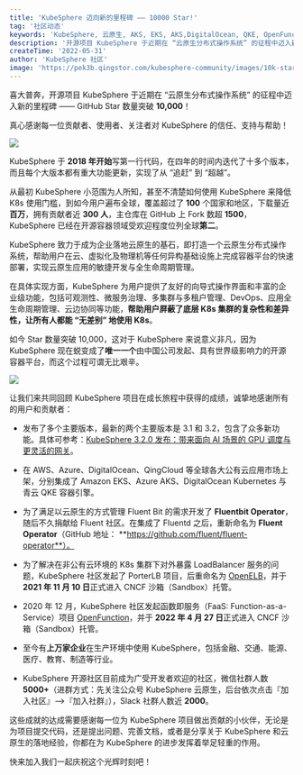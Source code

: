 ```yaml
---
title: 'KubeSphere 迈向新的里程碑 —— 10000 Star!'
tag: '社区动态'
keywords: 'KubeSphere, 云原生, AKS, EKS, AKS,DigitalOcean, QKE, OpenFunction, OpenELB'
description: '开源项目 KubeSphere 于近期在 “云原生分布式操作系统” 的征程中迈入新的里程碑 —— GitHub Star 数量突破 10,000！'
createTime: '2022-05-31'
author: 'KubeSphere 社区'
image: 'https://pek3b.qingstor.com/kubesphere-community/images/10k-stars-kubesphere-cover.png'
---
```


喜大普奔，开源项目 KubeSphere 于近期在 “云原生分布式操作系统” 的征程中迈入新的里程碑 —— GitHub Star 数量突破 **10,000**！

真心感谢每一位贡献者、使用者、关注者对 KubeSphere 的信任、支持与帮助！

![](https://pek3b.qingstor.com/kubesphere-community/images/202205311720159.png)

KubeSphere 于 **2018 年开始**写第一行代码，在四年的时间内迭代了十多个版本，而且每个大版本都有重大功能更新，实现了从 “追赶” 到 “超越”。

从最初 KubeSphere 小范围为人所知，甚至不清楚如何使用 KubeSphere 来降低 K8s 使用门槛，到如今用户遍布全球，覆盖超过了 **100** 个国家和地区，下载量近**百万**，拥有贡献者近 **300 人**，主仓库在 GitHub 上 Fork 数超 **1500**，KubeSphere 已经在开源容器领域受欢迎程度位列全球**第二**。

KubeSphere 致力于成为企业落地云原生的基石，即打造一个云原生分布式操作系统，帮助用户在云、虚拟化及物理机等任何异构基础设施上完成容器平台的快速部署，实现云原生应用的敏捷开发与全生命周期管理。

在具体实现方面，KubeSphere 为用户提供了友好的向导式操作界面和丰富的企业级功能，包括可观测性、微服务治理、多集群与多租户管理、DevOps、应用全生命周期管理、云边协同等功能，**帮助用户屏蔽了底层 K8s 集群的复杂性和差异性，让所有人都能 “无差别” 地使用 K8s**。

如今 Star 数量突破 10,000，这对于 KubeSphere 来说意义非凡，因为 KubeSphere 现在蜕变成了**唯一一个**由中国公司发起、具有世界级影响力的开源容器平台，而这个过程可谓无比艰辛。

![](https://pek3b.qingstor.com/kubesphere-community/images/202205311543999.png)

让我们来共同回顾 KubeSphere 项目在成长旅程中获得的成绩，诚挚地感谢所有的用户和贡献者：

+ 发布了多个主要版本，最新的两个主要版本是 3.1 和 3.2，包含了众多新功能。具体可参考：[KubeSphere 3.2.0 发布：带来面向 AI 场景的 GPU 调度与更灵活的网关](https://kubesphere.io/zh/blogs/kubesphere-3.2.0-ga-announcement/)。
+ 在 AWS、Azure、DigitalOcean、QingCloud 等全球各大公有云应用市场上架，分别集成了 Amazon EKS、Azure AKS、DigitalOcean Kubernetes 与青云 QKE 容器引擎。

+ 为了满足以云原生的方式管理 Fluent Bit 的需求开发了 **Fluentbit Operator**，随后不久捐献给 Fluent 社区。在集成了 Fluentd 之后，重新命名为 **Fluent Operator**（GitHub 地址： **https://github.com/fluent/fluent-operator**）。
+ 为了解决在非公有云环境的 K8s 集群下对外暴露 LoadBalancer 服务的问题，KubeSphere 社区发起了 PorterLB 项目，后重命名为 [OpenELB](https://github.com/kubesphere/openelb/)，并于 **2021 年 11 月 10 日**正式进入 CNCF 沙箱（Sandbox）托管。
+ 2020 年 12 月，KubeSphere 社区发起函数即服务（FaaS: Function-as-a-Service）项目 [OpenFunction](https://github.com/OpenFunction/OpenFunction/)，并于 **2022 年 4 月 27 日**正式进入 CNCF 沙箱（Sandbox）托管。
+ 至今有**上万家企业**在生产环境中使用 KubeSphere，包括金融、交通、能源、医疗、教育、制造等行业。
+ KubeSphere 开源社区目前成为广受开发者欢迎的社区，微信社群人数 **5000+**（进群方式：先关注公众号 KubeSphere 云原生，后台依次点击『加入社区』-->『加入社群』），Slack 社群人数近 **2000**。

这些成就的达成需要感谢每一位为 KubeSphere 项目做出贡献的小伙伴，无论是为项目提交代码，还是提出问题、完善文档，或者是分享关于 KubeSphere 和云原生的落地经验，你都在为 KubeSphere 的进步发挥着举足轻重的作用。

快来加入我们一起庆祝这个光辉时刻吧！
